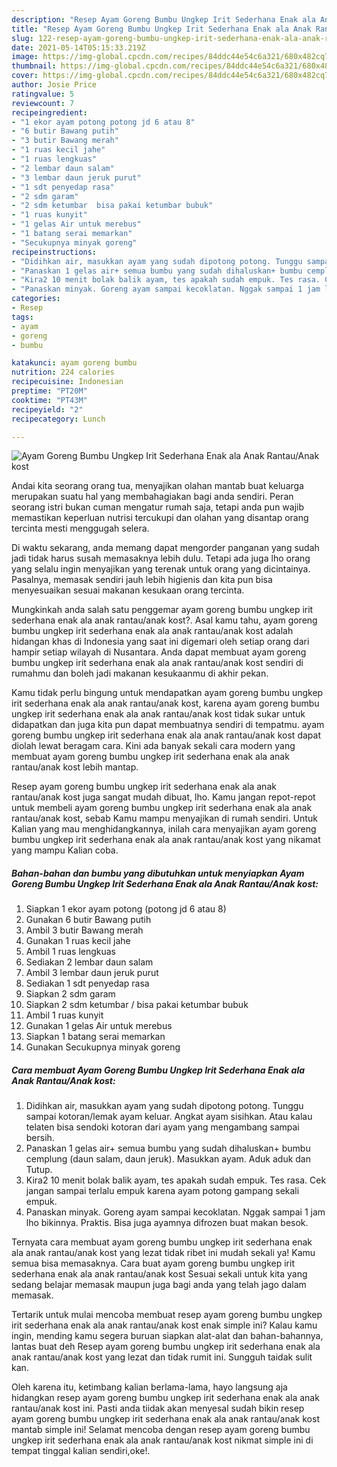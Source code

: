 ```yaml
---
description: "Resep Ayam Goreng Bumbu Ungkep Irit Sederhana Enak ala Anak Rantau/Anak kost yang nikmat Untuk Jualan"
title: "Resep Ayam Goreng Bumbu Ungkep Irit Sederhana Enak ala Anak Rantau/Anak kost yang nikmat Untuk Jualan"
slug: 122-resep-ayam-goreng-bumbu-ungkep-irit-sederhana-enak-ala-anak-rantau-anak-kost-yang-nikmat-untuk-jualan
date: 2021-05-14T05:15:33.219Z
image: https://img-global.cpcdn.com/recipes/84ddc44e54c6a321/680x482cq70/ayam-goreng-bumbu-ungkep-irit-sederhana-enak-ala-anak-rantauanak-kost-foto-resep-utama.jpg
thumbnail: https://img-global.cpcdn.com/recipes/84ddc44e54c6a321/680x482cq70/ayam-goreng-bumbu-ungkep-irit-sederhana-enak-ala-anak-rantauanak-kost-foto-resep-utama.jpg
cover: https://img-global.cpcdn.com/recipes/84ddc44e54c6a321/680x482cq70/ayam-goreng-bumbu-ungkep-irit-sederhana-enak-ala-anak-rantauanak-kost-foto-resep-utama.jpg
author: Josie Price
ratingvalue: 5
reviewcount: 7
recipeingredient:
- "1 ekor ayam potong potong jd 6 atau 8"
- "6 butir Bawang putih"
- "3 butir Bawang merah"
- "1 ruas kecil jahe"
- "1 ruas lengkuas"
- "2 lembar daun salam"
- "3 lembar daun jeruk purut"
- "1 sdt penyedap rasa"
- "2 sdm garam"
- "2 sdm ketumbar  bisa pakai ketumbar bubuk"
- "1 ruas kunyit"
- "1 gelas Air untuk merebus"
- "1 batang serai memarkan"
- "Secukupnya minyak goreng"
recipeinstructions:
- "Didihkan air, masukkan ayam yang sudah dipotong potong. Tunggu sampai kotoran/lemak ayam keluar. Angkat ayam sisihkan. Atau kalau telaten bisa sendoki kotoran dari ayam yang mengambang sampai bersih."
- "Panaskan 1 gelas air+ semua bumbu yang sudah dihaluskan+ bumbu cemplung (daun salam, daun jeruk). Masukkan ayam. Aduk aduk dan Tutup."
- "Kira2 10 menit bolak balik ayam, tes apakah sudah empuk. Tes rasa. Cek jangan sampai terlalu empuk karena ayam potong gampang sekali empuk."
- "Panaskan minyak. Goreng ayam sampai kecoklatan. Nggak sampai 1 jam lho bikinnya. Praktis. Bisa juga ayamnya difrozen buat makan besok."
categories:
- Resep
tags:
- ayam
- goreng
- bumbu

katakunci: ayam goreng bumbu 
nutrition: 224 calories
recipecuisine: Indonesian
preptime: "PT20M"
cooktime: "PT43M"
recipeyield: "2"
recipecategory: Lunch

---
```



![Ayam Goreng Bumbu Ungkep Irit Sederhana Enak ala Anak Rantau/Anak kost](https://img-global.cpcdn.com/recipes/84ddc44e54c6a321/680x482cq70/ayam-goreng-bumbu-ungkep-irit-sederhana-enak-ala-anak-rantauanak-kost-foto-resep-utama.jpg)

Andai kita seorang orang tua, menyajikan olahan mantab buat keluarga merupakan suatu hal yang membahagiakan bagi anda sendiri. Peran seorang istri bukan cuman mengatur rumah saja, tetapi anda pun wajib memastikan keperluan nutrisi tercukupi dan olahan yang disantap orang tercinta mesti menggugah selera.

Di waktu  sekarang, anda memang dapat mengorder panganan yang sudah jadi tidak harus susah memasaknya lebih dulu. Tetapi ada juga lho orang yang selalu ingin menyajikan yang terenak untuk orang yang dicintainya. Pasalnya, memasak sendiri jauh lebih higienis dan kita pun bisa menyesuaikan sesuai makanan kesukaan orang tercinta. 



Mungkinkah anda salah satu penggemar ayam goreng bumbu ungkep irit sederhana enak ala anak rantau/anak kost?. Asal kamu tahu, ayam goreng bumbu ungkep irit sederhana enak ala anak rantau/anak kost adalah hidangan khas di Indonesia yang saat ini digemari oleh setiap orang dari hampir setiap wilayah di Nusantara. Anda dapat membuat ayam goreng bumbu ungkep irit sederhana enak ala anak rantau/anak kost sendiri di rumahmu dan boleh jadi makanan kesukaanmu di akhir pekan.

Kamu tidak perlu bingung untuk mendapatkan ayam goreng bumbu ungkep irit sederhana enak ala anak rantau/anak kost, karena ayam goreng bumbu ungkep irit sederhana enak ala anak rantau/anak kost tidak sukar untuk didapatkan dan juga kita pun dapat membuatnya sendiri di tempatmu. ayam goreng bumbu ungkep irit sederhana enak ala anak rantau/anak kost dapat diolah lewat beragam cara. Kini ada banyak sekali cara modern yang membuat ayam goreng bumbu ungkep irit sederhana enak ala anak rantau/anak kost lebih mantap.

Resep ayam goreng bumbu ungkep irit sederhana enak ala anak rantau/anak kost juga sangat mudah dibuat, lho. Kamu jangan repot-repot untuk membeli ayam goreng bumbu ungkep irit sederhana enak ala anak rantau/anak kost, sebab Kamu mampu menyajikan di rumah sendiri. Untuk Kalian yang mau menghidangkannya, inilah cara menyajikan ayam goreng bumbu ungkep irit sederhana enak ala anak rantau/anak kost yang nikamat yang mampu Kalian coba.

<!--inarticleads1-->

##### Bahan-bahan dan bumbu yang dibutuhkan untuk menyiapkan Ayam Goreng Bumbu Ungkep Irit Sederhana Enak ala Anak Rantau/Anak kost:

1. Siapkan 1 ekor ayam potong (potong jd 6 atau 8)
1. Gunakan 6 butir Bawang putih
1. Ambil 3 butir Bawang merah
1. Gunakan 1 ruas kecil jahe
1. Ambil 1 ruas lengkuas
1. Sediakan 2 lembar daun salam
1. Ambil 3 lembar daun jeruk purut
1. Sediakan 1 sdt penyedap rasa
1. Siapkan 2 sdm garam
1. Siapkan 2 sdm ketumbar / bisa pakai ketumbar bubuk
1. Ambil 1 ruas kunyit
1. Gunakan 1 gelas Air untuk merebus
1. Siapkan 1 batang serai memarkan
1. Gunakan Secukupnya minyak goreng




<!--inarticleads2-->

##### Cara membuat Ayam Goreng Bumbu Ungkep Irit Sederhana Enak ala Anak Rantau/Anak kost:

1. Didihkan air, masukkan ayam yang sudah dipotong potong. Tunggu sampai kotoran/lemak ayam keluar. Angkat ayam sisihkan. Atau kalau telaten bisa sendoki kotoran dari ayam yang mengambang sampai bersih.
1. Panaskan 1 gelas air+ semua bumbu yang sudah dihaluskan+ bumbu cemplung (daun salam, daun jeruk). Masukkan ayam. Aduk aduk dan Tutup.
1. Kira2 10 menit bolak balik ayam, tes apakah sudah empuk. Tes rasa. Cek jangan sampai terlalu empuk karena ayam potong gampang sekali empuk.
1. Panaskan minyak. Goreng ayam sampai kecoklatan. Nggak sampai 1 jam lho bikinnya. Praktis. Bisa juga ayamnya difrozen buat makan besok.




Ternyata cara membuat ayam goreng bumbu ungkep irit sederhana enak ala anak rantau/anak kost yang lezat tidak ribet ini mudah sekali ya! Kamu semua bisa memasaknya. Cara buat ayam goreng bumbu ungkep irit sederhana enak ala anak rantau/anak kost Sesuai sekali untuk kita yang sedang belajar memasak maupun juga bagi anda yang telah jago dalam memasak.

Tertarik untuk mulai mencoba membuat resep ayam goreng bumbu ungkep irit sederhana enak ala anak rantau/anak kost enak simple ini? Kalau kamu ingin, mending kamu segera buruan siapkan alat-alat dan bahan-bahannya, lantas buat deh Resep ayam goreng bumbu ungkep irit sederhana enak ala anak rantau/anak kost yang lezat dan tidak rumit ini. Sungguh taidak sulit kan. 

Oleh karena itu, ketimbang kalian berlama-lama, hayo langsung aja hidangkan resep ayam goreng bumbu ungkep irit sederhana enak ala anak rantau/anak kost ini. Pasti anda tiidak akan menyesal sudah bikin resep ayam goreng bumbu ungkep irit sederhana enak ala anak rantau/anak kost mantab simple ini! Selamat mencoba dengan resep ayam goreng bumbu ungkep irit sederhana enak ala anak rantau/anak kost nikmat simple ini di tempat tinggal kalian sendiri,oke!.

